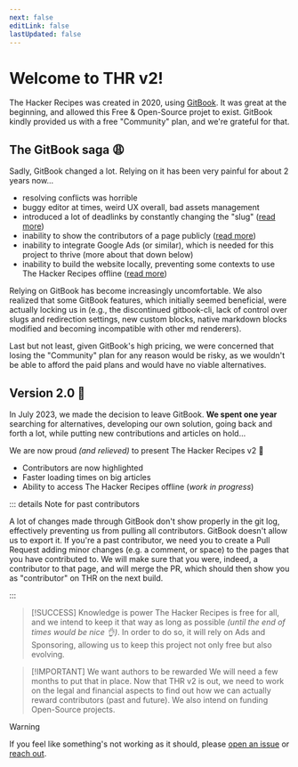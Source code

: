 ```yaml
---
next: false
editLink: false
lastUpdated: false
---
```


# Welcome to THR v2!

The Hacker Recipes was created in 2020, using [GitBook](https://github.com/GitbookIO/gitbook). It was great at the beginning, and allowed this Free & Open-Source projet to exist. GitBook kindly provided us with a free "Community" plan, and we're grateful for that.

## The GitBook saga :weary:

Sadly, GitBook changed a lot. Relying on it has been very painful for about 2 years now...
- resolving conflicts was horrible
- buggy editor at times, weird UX overall, bad assets management
- introduced a lot of deadlinks by constantly changing the "slug" ([read more](https://github.com/orgs/GitbookIO/discussions/275))
- inability to show the contributors of a page publicly ([read more](https://github.com/orgs/GitbookIO/discussions/261#discussioncomment-6500714))
- inability to integrate Google Ads (or similar), which is needed for this project to thrive (more about that down below)
- inability to build the website locally, preventing some contexts to use The Hacker Recipes offline ([read more](https://github.com/orgs/GitbookIO/discussions/7))

Relying on GitBook has become increasingly uncomfortable. We also realized that some GitBook features, which initially seemed beneficial, were actually locking us in (e.g., the discontinued gitbook-cli, lack of control over slugs and redirection settings, new custom blocks, native markdown blocks modified and becoming incompatible with other md renderers).

Last but not least, given GitBook's high pricing, we were concerned that losing the "Community" plan for any reason would be risky, as we wouldn't be able to afford the paid plans and would have no viable alternatives.

## Version 2.0 :rocket:

In July 2023, we made the decision to leave GitBook. **We spent one year** searching for alternatives, developing our own solution, going back and forth a lot, while putting new contributions and articles on hold...

We are now proud _(and relieved)_ to present The Hacker Recipes v2 :tada:
- Contributors are now highlighted
- Faster loading times on big articles
- Ability to access The Hacker Recipes offline (_work in progress_)

::: details Note for past contributors

A lot of changes made through GitBook don't show properly in the git log, effectively preventing us from pulling all contributors. GitBook doesn't allow us to export it. If you're a past contributor, we need you to create a Pull Request adding minor changes (e.g. a comment, or space) to the pages that you have contributed to. We will make sure that you were, indeed, a contributor to that page, and will merge the PR, which should then show you as "contributor" on THR on the next build. 

:::

> [!SUCCESS] Knowledge is power
> The Hacker Recipes is free for all, and we intend to keep it that way as long as possible *(until the end of times would be nice :ok_hand:)*.
> In order to do so, it will rely on Ads and Sponsoring, allowing us to keep this project not only free but also evolving. 

> [!IMPORTANT] We want authors to be rewarded
> We will need a few months to put that in place. Now that THR v2 is out, we need to work on the legal and financial aspects to find out how we can actually reward contributors (past and future). We also intend on funding Open-Source projects.

> [!WARNING]
> If you feel like something's not working as it should, please [open an issue](https://github.com/The-Hacker-Recipes/The-Hacker-Recipes/issues) or [reach out](https://x.com/_nwodtuhs).